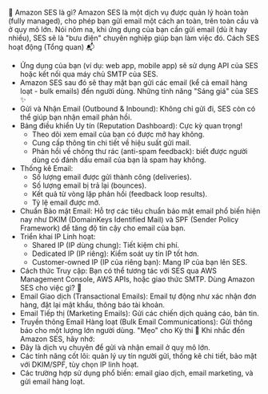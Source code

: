 📧
Amazon SES là gì?
Amazon SES là một dịch vụ được quản lý hoàn toàn (fully managed), cho phép bạn gửi email một cách an toàn, trên toàn cầu và ở quy mô lớn.
Nói nôm na, khi ứng dụng của bạn cần gửi email (dù ít hay nhiều), SES sẽ là "bưu điện" chuyên nghiệp giúp bạn làm việc đó.
Cách SES hoạt động (Tổng quan) 📬
 * Ứng dụng của bạn (ví dụ: web app, mobile app) sẽ sử dụng API của SES hoặc kết nối qua máy chủ SMTP của SES.
 * Amazon SES sau đó sẽ thay mặt bạn gửi các email (kể cả email hàng loạt - bulk emails) đến người dùng.
Những tính năng "Sáng giá" của SES ✨
 * Gửi và Nhận Email (Outbound & Inbound): Không chỉ gửi đi, SES còn có thể giúp bạn nhận email phản hồi.
 * Bảng điều khiển Uy tín (Reputation Dashboard): Cực kỳ quan trọng!
   * Theo dõi xem email của bạn có được mở hay không.
   * Cung cấp thông tin chi tiết về hiệu suất gửi mail.
   * Phản hồi về chống thư rác (anti-spam feedback): biết được người dùng có đánh dấu email của bạn là spam hay không.
 * Thống kê Email:
   * Số lượng email được gửi thành công (deliveries).
   * Số lượng email bị trả lại (bounces).
   * Kết quả từ vòng lặp phản hồi (feedback loop results).
   * Tỷ lệ email được mở.
 * Chuẩn Bảo mật Email: Hỗ trợ các tiêu chuẩn bảo mật email phổ biến hiện nay như DKIM (DomainKeys Identified Mail) và SPF (Sender Policy Framework) để tăng độ tin cậy cho email của bạn.
 * Triển khai IP Linh hoạt:
   * Shared IP (IP dùng chung): Tiết kiệm chi phí.
   * Dedicated IP (IP riêng): Kiểm soát uy tín IP tốt hơn.
   * Customer-owned IP (IP của riêng bạn): Mang IP của bạn lên SES.
 * Cách thức Truy cập: Bạn có thể tương tác với SES qua AWS Management Console, AWS APIs, hoặc giao thức SMTP.
Dùng Amazon SES cho việc gì? 🎯
 * Email Giao dịch (Transactional Emails): Email tự động như xác nhận đơn hàng, đặt lại mật khẩu, thông báo tài khoản.
 * Email Tiếp thị (Marketing Emails): Gửi các chiến dịch quảng cáo, bản tin.
 * Truyền thông Email Hàng loạt (Bulk Email Communications): Gửi thông báo cho một lượng lớn người dùng.
"Mẹo" cho Kỳ thi 📝
Khi nhắc đến Amazon SES, hãy nhớ:
 * Đây là dịch vụ chuyên để gửi và nhận email ở quy mô lớn.
 * Các tính năng cốt lõi: quản lý uy tín người gửi, thống kê chi tiết, bảo mật với DKIM/SPF, tùy chọn IP linh hoạt.
 * Các trường hợp sử dụng phổ biến: email giao dịch, email marketing, và gửi email hàng loạt.
